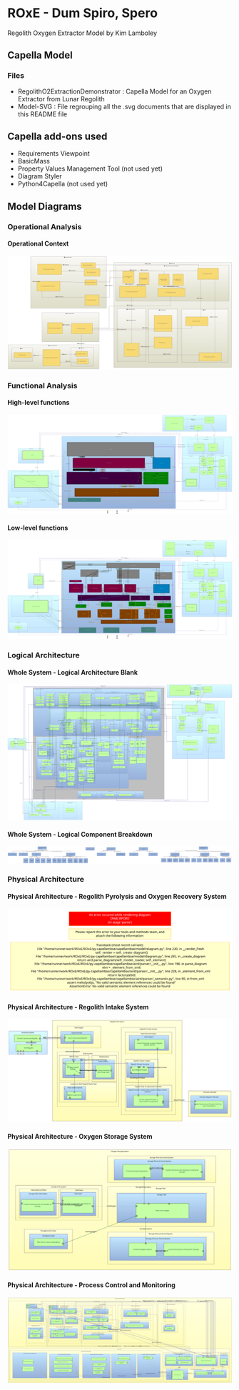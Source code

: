 # ROxE - Dum Spiro, Spero
Regolith Oxygen Extractor Model by Kim Lamboley

## Capella Model

### Files

 * RegolithO2ExtractionDemonstrator : Capella Model for an Oxygen Extractor from Lunar Regolith
 * Model-SVG : File regrouping all the .svg documents that are displayed in this README file

## Capella add-ons used

* Requirements Viewpoint
* BasicMass
* Property Values Management Tool (not used yet)
* Diagram Styler
* Python4Capella (not used yet)

## Model Diagrams

### Operational Analysis
#### Operational Context
<img src="./Model-SVG/OA/OAB.svg">

### Functional Analysis
#### High-level functions
<img src="./Model-SVG/SA/SAB_HLF.svg">

#### Low-level functions
<img src="./Model-SVG/SA/SAB_LLF.svg">

### Logical Architecture
#### Whole System - Logical Architecture Blank
<img src="./Model-SVG/LA/LAB-Logical System.svg">

#### Whole System - Logical Component Breakdown
<img src="./Model-SVG/LA/LCBD-Logical System.svg">

### Physical Architecture
#### Physical Architecture - Regolith Pyrolysis and Oxygen Recovery System
<img src="./Model-SVG/PA/PAB-RPORS.svg">

#### Physical Architecture - Regolith Intake System
<img src="./Model-SVG/PA/PAB-RIS.svg">


#### Physical Architecture - Oxygen Storage System
<img src="./Model-SVG/PA/PAB-OSS.svg">

#### Physical Architecture - Process Control and Monitoring
<img src="./Model-SVG/PA/PAB-PCM.svg">
